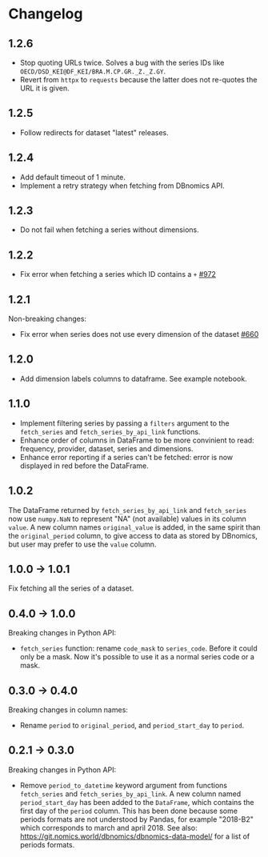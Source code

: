 # Changelog

## 1.2.6

- Stop quoting URLs twice. Solves a bug with the series IDs like `OECD/DSD_KEI@DF_KEI/BRA.M.CP.GR._Z._Z.GY`.
- Revert from `httpx` to `requests` because the latter does not re-quotes the URL it is given.

## 1.2.5

- Follow redirects for dataset "latest" releases.

## 1.2.4

- Add default timeout of 1 minute.
- Implement a retry strategy when fetching from DBnomics API.

## 1.2.3

- Do not fail when fetching a series without dimensions.

## 1.2.2

- Fix error when fetching a series which ID contains a `+` [#972](https://git.nomics.world/dbnomics-fetchers/management/-/issues/972)

## 1.2.1

Non-breaking changes:

- Fix error when series does not use every dimension of the dataset [#660](https://git.nomics.world/dbnomics-fetchers/management/-/issues/660)

## 1.2.0

- Add dimension labels columns to dataframe. See example notebook.

## 1.1.0

- Implement filtering series by passing a `filters` argument to the `fetch_series` and `fetch_series_by_api_link` functions.
- Enhance order of columns in DataFrame to be more convinient to read: frequency, provider, dataset, series and dimensions.
- Enhance error reporting if a series can't be fetched: error is now displayed in red before the DataFrame.

## 1.0.2

The DataFrame returned by `fetch_series_by_api_link` and `fetch_series` now use `numpy.NaN` to represent "NA" (not available) values in its column `value`. A new column names `original_value` is added, in the same spirit than the `original_period` column, to give access to data as stored by DBnomics, but user may prefer to use the `value` column.

## 1.0.0 -> 1.0.1

Fix fetching all the series of a dataset.

## 0.4.0 -> 1.0.0

Breaking changes in Python API:

- `fetch_series` function: rename `code_mask` to `series_code`. Before it could only be a mask. Now it's possible to use it as a normal series code or a mask.

## 0.3.0 -> 0.4.0

Breaking changes in column names:

- Rename `period` to `original_period`, and `period_start_day` to `period`.

## 0.2.1 -> 0.3.0

Breaking changes in Python API:

- Remove `period_to_datetime` keyword argument from functions `fetch_series` and `fetch_series_by_api_link`. A new column named `period_start_day` has been added to the `DataFrame`, which contains the first day of the `period` column. This has been done because some periods formats are not understood by Pandas, for example "2018-B2" which corresponds to march and april 2018. See also: <https://git.nomics.world/dbnomics/dbnomics-data-model/> for a list of periods formats.
